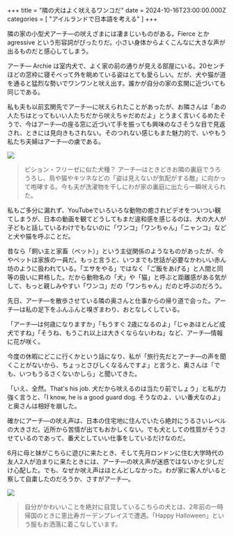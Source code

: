 +++
title = "隣の犬はよく吠えるワンコだ"
date = 2024-10-16T23:00:00.000Z
categories = [ "アイルランドで日本語を考える" ]
+++

隣の家の小型犬アーチ―の吠えざまには凄まじいものがある。Fierce とか agressive という形容詞がぴったりだ。小さい身体からよくこんなに大きな声が出るものだと感心してしまう。

<!--more-->

アーチ― Archie は室内犬で、よく家の前の通りが見える部屋にいる。20センチほどの窓枠に寝そべって外を眺めている姿はとても愛らしい。だが、犬や猫が道を通ると猛烈な勢いでワンワンと吠え出す。誰かが自分の家の玄関に近づいても同じである。

私も夫も以前玄関先でアーチ―に吠えられたことがあったが、お隣さんは「あの人たちはとってもいい人たちだから吠えちゃだめだよ」とうまく言いくるめたそうで、今はアーチ―の座る窓に近づいて手を振っても興味のなさそうな目で見返され、ときには見向きもされない。そのつれない感じもまた魅力的で、いやもう私たち夫婦はアーチ―の虜である。

![](/2024-10-17_Dog-2.webp)

> ビション・フリーゼに似た犬種？ アーチ―はときどきお隣の裏庭でうろうろし、鳥や猫やキツネなどの「姿は見えないが気配がする敵」に向かって咆哮する。今も夫が洗濯物を干しにわが家の裏庭に出たら一瞬吠えられた。

私もご多分に漏れず、YouTubeでいろいろな動物の癒されビデオをついつい観てしまうが、日本の動画を観てどうしてもまだ違和感を感じるのは、大の大人が子どもと話しているわけでもないのに「ワンコ」「ワンちゃん」「ニャンコ」などと犬や猫を呼ぶことだ。

昔なら「飼い主と家畜（ペット）」という主従関係のようなものがあったが、今やペットは家族の一員だ。もっと言うと、いつまでも世話が必要なかわいい赤ん坊のように扱われている。「エサをやる」ではなく「ご飯をあげる」と人間と同等の扱いに昇格した。だから動物名の「犬」や「猫」と呼ぶと距離感がある気がして、もっと親しみやすい「ワンコ」だの「ワンちゃん」だのと呼ぶのだろう。

先日、アーチ―を散歩させている隣の奥さんと仕事からの帰り道で会った。アーチ―は私の足下をふんふんと嗅ぎまわり、おとなしくしている。

「アーチ―は何歳になりますか」「もうすぐ 2歳になるのよ」「じゃあほとんど成犬ですね」「そうね、もうこれ以上は大きくならないわね」など、アーチ―情報に花が咲く。

今度の休暇にどこに行くかという話になり、私が「旅行先だとアーチ―の声を聞くことがないから、ちょっとさびしくなるんですよ」と言うと、奥さんは「でも、いつもうるさくないかしら」と聞いてきた。

「いえ、全然。That's his job. 犬だから吠えるのは当たり前でしょう」と私が力強く言うと、「I know, he is a good guard dog. そうなのよ、いい番犬なのよ」と奥さんは相好を崩した。

確かにアーチ―の吠え声は、日本の住宅地に住んでいたら絶対にうるさいレベルの大きさだ。近所から苦情が出てもおかしくない。でも犬としての性質がそうさせているのであって、番犬としていい仕事をしているだけなのだ。

6月に母と妹がこちらに遊びに来たとき、そして先月ロンドンに住む大学時代の友人2人が泊まりに来たときには、アーチ―の吠え声が迷惑ではないかと少しだけ心配した。でも、なぜか吠え声はほとんどしなかった。わが家に客人がいると察して自粛したのだろうか、さすがアーチ―。

![](/2024-10-17_Dog-1.webp)

> 自分がかわいいことを絶対に自覚しているこちらの犬とは、2年前の一時帰国のときに恵比寿ガーデンプレイスで遭遇。「Happy Halloween」という服もお洒落に着こなしています。
